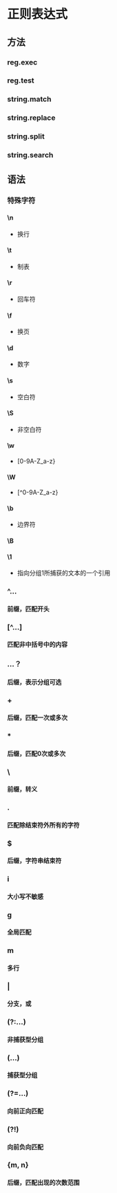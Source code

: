 # 正则表达式


## 方法

### reg.exec

### reg.test

### string.match

### string.replace

### string.split

### string.search

## 语法

### 特殊字符

#### \n

- 换行

#### \t

- 制表

#### \r

- 回车符

#### \f

- 换页

#### \d

- 数字

#### \s

- 空白符

#### \S

- 非空白符

#### \w

- [0-9A-Z_a-z}

#### \W

- [^0-9A-Z_a-z}

#### \b

- 边界符

#### \B

#### \1

- 指向分组1所捕获的文本的一个引用

### ^…

#### 前缀，匹配开头

### [^…]

#### 匹配非中括号中的内容

### …？

#### 后缀，表示分组可选

### +

#### 后缀，匹配一次或多次

### *

#### 后缀，匹配0次或多次

### \

#### 前缀，转义

### .

#### 匹配除结束符外所有的字符

### $

#### 后缀，字符串结束符

### i

#### 大小写不敏感

### g

#### 全局匹配

### m

#### 多行

### |

#### 分支，或

### (?:…)

#### 非捕获型分组

### (…)

#### 捕获型分组

### (?=…)

#### 向前正向匹配

### (?!)

#### 向前负向匹配

### {m, n}

#### 后缀，匹配出现的次数范围

